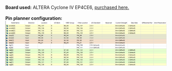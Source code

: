 **Board used:** ALTERA Cyclone IV EP4CE6, [purchased here.](https://www.banggood.com/ALTERA-Cyclone-IV-EP4CE6-FPGA-Development-Board-Kit-Altera-EP4CE-NIOSII-FPGA-Board-and-USB-Downloader-Infrared-Controller-p-1622523.html?rmmds=search&cur_warehouse=CN)\
\
**Pin planner configuration:**\
![pin map](https://github.com/amartora/CPE-487/blob/master/Lab%201%2B2/pin%20map%20lab%201.PNG)
